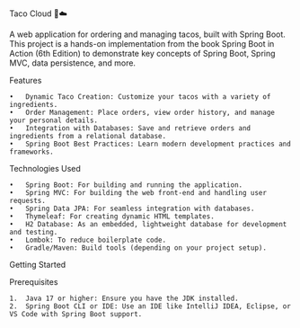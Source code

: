 Taco Cloud 🌮☁️

A web application for ordering and managing tacos, built with Spring Boot. This project is a hands-on implementation from the book Spring Boot in Action (6th Edition) to demonstrate key concepts of Spring Boot, Spring MVC, data persistence, and more.

Features

	•	Dynamic Taco Creation: Customize your tacos with a variety of ingredients.
	•	Order Management: Place orders, view order history, and manage your personal details.
	•	Integration with Databases: Save and retrieve orders and ingredients from a relational database.
	•	Spring Boot Best Practices: Learn modern development practices and frameworks.

Technologies Used

	•	Spring Boot: For building and running the application.
	•	Spring MVC: For building the web front-end and handling user requests.
	•	Spring Data JPA: For seamless integration with databases.
	•	Thymeleaf: For creating dynamic HTML templates.
	•	H2 Database: As an embedded, lightweight database for development and testing.
	•	Lombok: To reduce boilerplate code.
	•	Gradle/Maven: Build tools (depending on your project setup).

Getting Started

Prerequisites

	1.	Java 17 or higher: Ensure you have the JDK installed.
	2.	Spring Boot CLI or IDE: Use an IDE like IntelliJ IDEA, Eclipse, or VS Code with Spring Boot support.

